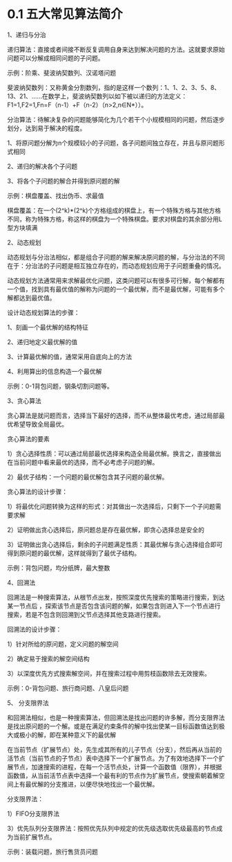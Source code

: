 # 0.1 五大常见算法简介

1、递归与分治

递归算法：直接或者间接不断反复调用自身来达到解决问题的方法。这就要求原始问题可以分解成相同问题的子问题。

示例：阶乘、斐波纳契数列、汉诺塔问题

 

斐波纳契数列：又称黄金分割数列，指的是这样一个数列：1、1、2、3、5、8、13、21、……在数学上，斐波纳契数列以如下被以递归的方法定义：F1=1,F2=1,Fn=F（n-1）+F（n-2）（n>2,n∈N*））。

 

分治算法：待解决复杂的问题能够简化为几个若干个小规模相同的问题，然后逐步划分，达到易于解决的程度。

1、将原问题分解为n个规模较小的子问题，各子问题间独立存在，并且与原问题形式相同

2、递归的解决各个子问题

3、将各个子问题的解合并得到原问题的解

 

示例：棋盘覆盖、找出伪币、求最值

 

棋盘覆盖：在一个(2^k)*(2^k)个方格组成的棋盘上，有一个特殊方格与其他方格不同，称为特殊方格，称这样的棋盘为一个特殊棋盘。要求对棋盘的其余部分用L型方块填满

 

2、动态规划

动态规划与分治法相似，都是组合子问题的解来解决原问题的解，与分治法的不同在于：分治法的子问题是相互独立存在的，而动态规划应用于子问题重叠的情况。

动态规划方法通常用来求解最优化问题，这类问题可以有很多可行解，每个解都有一个值，找到具有最优值的解称为问题的一个最优解，而不是最优解，可能有多个解都达到最优值。

设计动态规划算法的步骤：

1、刻画一个最优解的结构特征

2、递归地定义最优解的值

3、计算最优解的值，通常采用自底向上的方法

4、利用算出的信息构造一个最优解

示例：0-1背包问题，钢条切割问题等。

 

3、贪心算法

贪心算法是就问题而言，选择当下最好的选择，而不从整体最优考虑，通过局部最优希望导致全局最优。

贪心算法的要素

1）贪心选择性质：可以通过局部最优选择来构造全局最优解。换言之，直接做出在当前问题中看来最优的选择，而不必考虑子问题的解。

2）最优子结构：一个问题的最优解包含其子问题的最优解。

贪心算法的设计步骤：

1）将最优化问题转换为这样的形式：对其做出一次选择后，只剩下一个子问题需要求解

2）证明做出贪心选择后，原问题总是存在最优解，即贪心选择总是安全的

3）证明做出贪心选择后，剩余的子问题满足性质：其最优解与贪心选择组合即可得到原问题的最优解，这样就得到了最优子结构。

示例：背包问题，均分纸牌，最大整数

 

4、回溯法

回溯法是一种搜索算法，从根节点出发，按照深度优先搜索的策略进行搜索，到达某一节点后 ，探索该节点是否包含该问题的解，如果包含则进入下一个节点进行搜索，若是不包含则回溯到父节点选择其他支路进行搜索。

 

回溯法的设计步骤：

1）针对所给的原问题，定义问题的解空间

2）确定易于搜索的解空间结构

3）以深度优先方式搜索解空间，并在搜索过程中用剪枝函数除去无效搜索。

示例：0-背包问题、旅行商问题、八皇后问题

 

5、 分支限界法

和回溯法相似，也是一种搜索算法，但回溯法是找出问题的许多解，而分支限界法是找出原问题的一个解。或是在满足约束条件的解中找出使某一目标函数值达到极大或极小的解，即在某种意义下的最优解

在当前节点（扩展节点）处，先生成其所有的儿子节点（分支），然后再从当前的活节点（当前节点的子节点）表中选择下一个扩展节点。为了有效地选择下一个扩展节点，加速搜索的进程，在每一个活节点处，计算一个函数值（限界），并根据函数值，从当前活节点表中选择一个最有利的节点作为扩展节点，使搜索朝着解空间上有最优解的分支推进，以便尽快地找出一个最优解。

 

分支限界法：

1）FIFO分支限界法

3）优先队列分支限界法：按照优先队列中规定的优先级选取优先级最高的节点成为当前扩展节点。

 

示例：装载问题，旅行售货员问题
